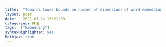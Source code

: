 ```yaml
---
title:  "Towards lower bounds on number of dimensions of word embedding"
layout: post
date:   2021-01-24 13:21:09
categories: 算法
tags:  ["Embedding"]
syntaxHighlighter: yes
Mathjax: true
---
```


